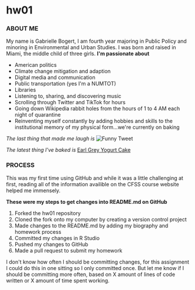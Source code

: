 # hw01

### ABOUT ME
My name is Gabrielle Bogert, I am fourth year majoring in Public Policy and minoring in Environmental and Urban Studies. I was born and raised in Miami, the middle child of three girls. 
**I'm passionate about**
* American politics
* Climate change mitigation and adaption
* Digital media and communication
* Public transportation (yes I'm a NUMTOT)
* Libraries
* Listening to, sharing, and discovering music
* Scrolling through Twitter and TikTok for hours
* Going down Wikipedia rabbit holes from the hours of 1 to 4 AM each night of quarantine
* Reinventing myself constantly by adding hobbies and skills to the institutional memory of my physical form...we're currently on baking

*The last thing that made me laugh is*
![Funny Tweet](Desktop/hahaha.png)

*The latest thing I've baked is*
[Earl Grey Yogurt Cake](https://www.bonappetit.com/recipe/earl-grey-yogurt-cake)


### PROCESS
This was my first time using GitHub and while it was a little challenging at first, reading all of the information availible on the CFSS course website helped me immensely. 

**These were my steps to get changes into README.md on GitHub** 
1. Forked the hw01 repository
2. Cloned the fork onto my computer by creating a version control project
3. Made changes to the README.md by adding my biography and homework process
4. Committed my changes in R Studio
5. Pushed my changes to GitHub
6. Made a pull request to submit my homework

I don't know how often I should be committing changes, for this assignment I could do this in one sitting so I only committed once. But let me know if I should be committing more often, based on X amount of lines of code written or X amount of time spent working.
